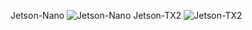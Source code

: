 Jetson-Nano 
![Jetson-Nano](./assets/nano-state.jpg)
Jetson-TX2
![Jetson-TX2](./assets/tx2-state.jpg)